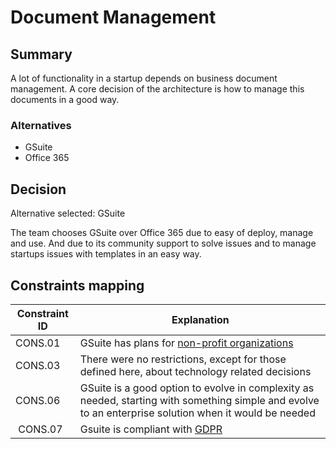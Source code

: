 # Document Management

## Summary

A lot of functionality in a startup depends on business document management. A core decision of the architecture is how to manage this documents in a good way.

### Alternatives

- GSuite
- Office 365

## Decision 

Alternative selected: GSuite

The team chooses GSuite over Office 365 due to easy of deploy, manage and use. And due to its community support to solve issues and to manage startups issues with templates in an easy way.

## Constraints mapping

| Constraint ID | Explanation |
| ------------- | ----------- |
| CONS.01 | GSuite has plans for [non-profit organizations](https://www.google.com/nonprofits/) |
| CONS.03 | There were no restrictions, except for those defined here, about technology related decisions |
| CONS.06 | GSuite is a good option to evolve in complexity as needed, starting with something simple and evolve to an enterprise solution when it would be needed |
| CONS.07 | Gsuite is compliant with [GDPR](https://cloud.google.com/privacy/gdpr) |
